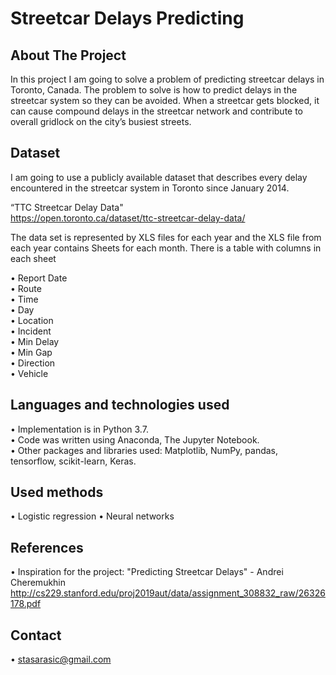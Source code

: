 #  Streetcar Delays Predicting

## About The Project

In this project I am going to solve a problem of predicting streetcar delays in Toronto,
Canada. The problem to solve is how to predict delays in the streetcar system so they
can be avoided. When a streetcar gets blocked, it can cause compound delays in the streetcar network and
contribute to overall gridlock on the city’s busiest streets. 

## Dataset

I am going to use a publicly available dataset that describes every delay encountered in the
streetcar system in Toronto since January 2014.

“TTC Streetcar Delay Data"  
https://open.toronto.ca/dataset/ttc-streetcar-delay-data/

The data set is represented by XLS files for each year and the XLS file from each year contains Sheets for each month.
There is a table with columns in each sheet

• Report Date             
• Route           
• Time            
• Day         
• Location        
• Incident            
• Min Delay           
• Min Gap           
• Direction           
• Vehicle         


## Languages and technologies used

• Implementation is in Python 3.7.        
• Code was written using Anaconda, The Jupyter Notebook.              
• Other packages and libraries used: Matplotlib, NumPy, pandas, tensorflow, scikit-learn, Keras.          


## Used methods
• Logistic regression 
• Neural networks

## References
• Inspiration for the project: "Predicting Streetcar Delays" - Andrei Cheremukhin  http://cs229.stanford.edu/proj2019aut/data/assignment_308832_raw/26326178.pdf

## Contact
• stasarasic@gmail.com





